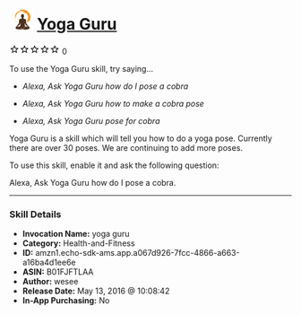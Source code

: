 # &nbsp;<img src="skill_icon" alt="Yoga Guru icon" width="36"> [Yoga Guru](http://alexa.amazon.com/#skills/amzn1.echo-sdk-ams.app.a067d926-7fcc-4866-a663-a16ba4d1ee6e)
![0 stars](../../images/ic_star_border_black_18dp_1x.png)![0 stars](../../images/ic_star_border_black_18dp_1x.png)![0 stars](../../images/ic_star_border_black_18dp_1x.png)![0 stars](../../images/ic_star_border_black_18dp_1x.png)![0 stars](../../images/ic_star_border_black_18dp_1x.png) 0

To use the Yoga Guru skill, try saying...

* *Alexa, Ask Yoga Guru how do I pose a cobra*

* *Alexa, Ask Yoga Guru how to make a cobra pose*

* *Alexa, Ask Yoga Guru pose for cobra*

Yoga Guru is a skill which will tell you how to do a yoga pose.  Currently there are over 30 poses.  We are continuing to add more poses.

To use this skill, enable it and ask the following question:

Alexa, Ask Yoga Guru how do I pose a cobra.

***

### Skill Details

* **Invocation Name:** yoga guru
* **Category:** Health-and-Fitness
* **ID:** amzn1.echo-sdk-ams.app.a067d926-7fcc-4866-a663-a16ba4d1ee6e
* **ASIN:** B01FJFTLAA
* **Author:** wesee
* **Release Date:** May 13, 2016 @ 10:08:42
* **In-App Purchasing:** No
